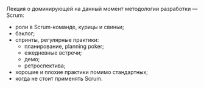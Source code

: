 Лекция о доминирующей на данный момент методологии разработки — Scrum:
- роли в Scrum-команде, курицы и свиньи;
- бэклог;
- спринты, регулярные практики:
  - планирование, planning poker;
  - ежедневные встречи;
  - демо;
  - ретроспектива;
- хорошие и плохие практики помимо стандартных;
- когда не стоит применять Scrum.